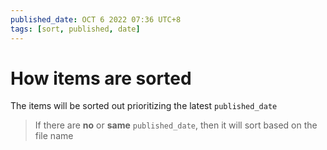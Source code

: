 ```yaml
---
published_date: OCT 6 2022 07:36 UTC+8
tags: [sort, published, date]
---
```


# How items are sorted

The items will be sorted out prioritizing the latest `published_date`

<!-- truncate -->

> If there are **no** or **same** `published_date`, then it will sort based on the file name
